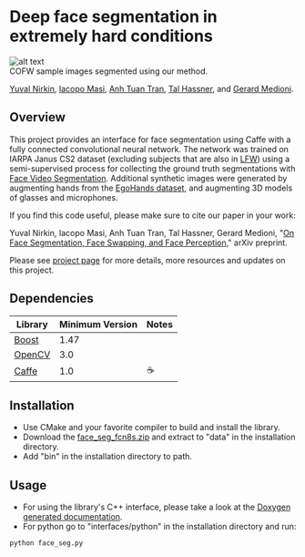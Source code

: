 # Deep face segmentation in extremely hard conditions
![alt text](https://yuvalnirkin.github.io/face_segmentation/images/face_segmentation_samples.jpg "Samples")  
COFW sample images segmented using our method.

[Yuval Nirkin](http://www.nirkin.com/), [Iacopo Masi](http://www-bcf.usc.edu/~iacopoma/), [Anh Tuan Tran](https://sites.google.com/site/anhttranusc/), [Tal Hassner](http://www.openu.ac.il/home/hassner/), and [Gerard Medioni](http://iris.usc.edu/people/medioni/index.html).

## Overview
This project provides an interface for face segmentation using Caffe with a fully connected convolutional neural network.
The network was trained on IARPA Janus CS2 dataset (excluding subjects that are also in [LFW](http://vis-www.cs.umass.edu/lfw/)) using a semi-supervised process for collecting the ground truth segmentations with [Face Video Segmentation](https://github.com/YuvalNirkin/face_video_segment). Additional synthetic images were generated by augmenting hands from the [EgoHands dataset](http://vision.soic.indiana.edu/projects/egohands/), and augmenting 3D models of glasses and microphones.

If you find this code useful, please make sure to cite our paper in your work:

Yuval Nirkin, Iacopo Masi, Anh Tuan Tran, Tal Hassner, Gerard Medioni, "[On Face Segmentation, Face Swapping, and Face Perception](https://arxiv.org/pdf/1704.06729.pdf)," arXiv preprint.

Please see [project page](http://www.openu.ac.il/home/hassner/projects/faceswap/) for more details, more resources and updates on this project.

## Dependencies
| Library                                                            | Minimum Version | Notes                                    |
|--------------------------------------------------------------------|-----------------|------------------------------------------|
| [Boost](http://www.boost.org/)                                     | 1.47            |                                          |
| [OpenCV](http://opencv.org/)                                       | 3.0             |                                          |
| [Caffe](https://github.com/BVLC/caffe)                             | 1.0             |☕️                                        |

## Installation
- Use CMake and your favorite compiler to build and install the library.
- Download the [face_seg_fcn8s.zip](https://github.com/YuvalNirkin/face_segmentation/releases/download/0.9/face_seg_fcn8s.zip) and extract to "data" in the installation directory.
- Add "bin" in the installation directory to path.

## Usage
- For using the library's C++ interface, please take a look at the [Doxygen generated documentation](https://yuvalnirkin.github.io/face_segmentation/).
- For python go to "interfaces/python" in the installation directory and run:
```DOS .bat
python face_seg.py
```
